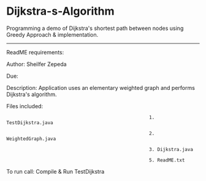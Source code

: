 # Dijkstra-s-Algorithm
Programming a demo of Dijkstra's shortest path between nodes using Greedy Approach & implementation.


---

ReadME requirements:

Author: Sheilfer Zepeda

Due: 

 

Description: Application uses an elementary weighted graph and performs Dijkstra's algorithm.
 

Files included:

                                                        1. TestDijkstra.java

                                                        2. WeightedGraph.java

                                                        3. Dijkstra.java

                                                        5. ReadME.txt

 To run call:            Compile & Run TestDijkstra

                                

 

